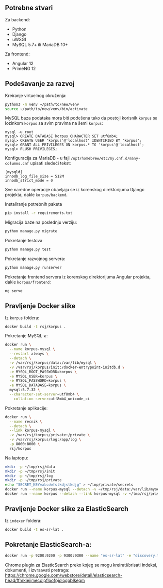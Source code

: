 ## Potrebne stvari

Za backend:
 * Python
 * Django
 * uWSGI
 * MySQL 5.7+ ili MariaDB 10+

Za frontend:
 * Angular 12
 * PrimeNG 12

## Podešavanje za razvoj

Kreiranje virtuelnog okruženja:
```bash
python3 -m venv ~/path/to/new/venv
source ~/path/to/new/venv/bin/activate
```

MySQL baza podataka mora biti podešena tako da postoji
korisnik `korpus` sa lozinkom `korpus` sa svim pravima
na šemi `korpus`:
```
mysql -u root
mysql> CREATE DATABASE korpus CHARACTER SET utf8mb4;
mysql> CREATE USER 'korpus'@'localhost' IDENTIFIED BY 'korpus';
mysql> GRANT ALL PRIVILEGES ON korpus.* TO 'korpus'@'localhost';
mysql> FLUSH PRIVILEGES;
```

Konfiguracija za MariaDB - u fajl `/opt/homebrew/etc/my.cnf.d/many-columns.cnf`
upisati sledeći tekst:
```
[mysqld]
innodb_log_file_size = 512M
innodb_strict_mode = 0
```

Sve naredne operacije obavljaju se iz korenskog direktorijuma Django
projekta, dakle `korpus/backend`.

Instaliranje potrebnih paketa
```bash
pip install -r requirements.txt
```

Migracija baze na poslednju verziju:
```bash
python manage.py migrate
```

Pokretanje testova:
```bash
python manage.py test
```

Pokretanje razvojnog servera:
```bash
python manage.py runserver
```

Pokretanje frontend servera iz korenskog direktorijuma Angular
projekta, dakle `korpus/frontend`:
```bash
ng serve
```

## Pravljenje Docker slike

Iz `korpus` foldera:
```bash
docker build -t rsj/korpus .
```

Pokretanje MySQL-a:
```bash
docker run \
  --name korpus-mysql \
  --restart always \
  --detach \
  -v /var/rsj/korpus/data:/var/lib/mysql \
  -v /var/rsj/korpus/init:/docker-entrypoint-initdb.d \
  -e MYSQL_ROOT_PASSWORD=korpus \
  -e MYSQL_USER=korpus \
  -e MYSQL_PASSWORD=korpus \
  -e MYSQL_DATABASE=korpus \
  mysql:5.7.32 \
  --character-set-server=utf8mb4 \
  --collation-server=utf8mb4_unicode_ci 
```

Pokretanje aplikacije:
```bash
docker run \
  --name recnik \
  --detach \
  --link korpus-mysql \
  -v /var/rsj/korpus/private:/private \
  -v /var/rsj/korpus/log:/app/log \
  -p 8000:8000 \
  rsj/korpus
```

Na laptopu:
```bash
mkdir -p ~/tmp/rsj/data
mkdir -p ~/tmp/rsj/init
mkdir -p ~/tmp/rsj/log
mkdir -p ~/tmp/rsj/private
echo "SECRET_KEY=abcdwfslkdjslkdjg" > ~/tmp/private/secrets
docker run --name korpus-mysql --detach -v ~/tmp/rsj/data:/var/lib/mysql -v ~/tmp/rsj/init:/docker-entrypoint-initdb.d -e MYSQL_ROOT_PASSWORD=korpus -e MYSQL_USER=korpus -e MYSQL_PASSWORD=korpus -e MYSQL_DATABASE=korpus mysql:5.7.32 --character-set-server=utf8mb4 --collation-server=utf8mb4_unicode_ci 
docker run --name korpus --detach --link korpus-mysql -v ~/tmp/rsj/private:/private -v ~/tmp/rsj/log:/app/log -p 8000:8000 rsj/korpus
```
## Pravljenje Docker slike za ElasticSearch

Iz `indexer` foldera:
```bash
docker build -t es-sr-lat .
```

## Pokretanje ElasticSearch-a:
```bash
docker run -p 9200:9200 -p 9300:9300 --name "es-sr-lat" -e "discovery.type=single-node" es-sr-lat
```

Chrome plugin za ElasticSearch preko kojeg se mogu kreirati/brisati indeksi, dokumenti, i izvrsavati pretraga:
https://chrome.google.com/webstore/detail/elasticsearch-head/ffmkiejjmecolpfloofpjologoblkegm
